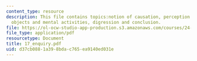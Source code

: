 ```yaml
---
content_type: resource
description: This file contains topics:notion of causation, perception of external
  objects and mental activities, digression and conclusion.
file: https://ol-ocw-studio-app-production.s3.amazonaws.com/courses/24-01-classics-in-western-philosophy-spring-2006/d37cb0881a398bdac765ea9140ed031e_17_enquiry.pdf
file_type: application/pdf
resourcetype: Document
title: 17_enquiry.pdf
uid: d37cb088-1a39-8bda-c765-ea9140ed031e
---
```

